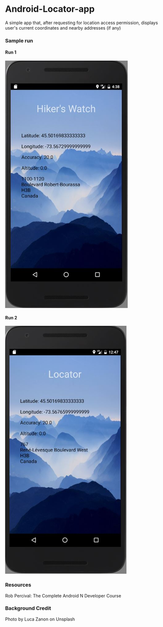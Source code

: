 # Android-Locator-app

A simple app that, after requesting for location access permission, displays user's current coordinates and nearby addresses (if any)

### Sample run
#### Run 1
![Sample location 1](locatorsamplerun.JPG?raw=true "Sample location 1")

#### Run 2
![Sample location 2](locatorsamplerun2.JPG?raw=true "Sample location 2")

### Resources
Rob Percival: The Complete Android N Developer Course

### Background Credit
Photo by Luca Zanon on Unsplash
